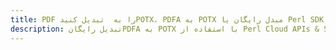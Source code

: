 ---title: PDF را به  تبدیل کنیدPOTX، PDFA به POTX مبدل رایگان یا Perl SDKdescription: تبدیل رایگانPDFA به POTX با استفاده از Perl Cloud APIs & SDK همچنین اسناد PDF را در Cloud ایجاد، ویرایش و رندر کنید.---